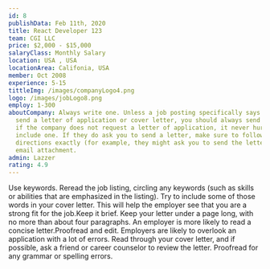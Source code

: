 ```yaml
---
id: 8
publishData: Feb 11th, 2020
title: React Developer 123
team: CGI LLC
price: $2,000 - $15,000
salaryClass: Monthly Salary
location: USA , USA
locationArea: Califonia, USA
member: Oct 2008
experience: 5-15
tittleImg: /images/companyLogo4.png
logo: /images/jobLogo8.png
employ: 1-300
aboutCompany: Always write one. Unless a job posting specifically says not to
  send a letter of application or cover letter, you should always send one. Even
  if the company does not request a letter of application, it never hurts to
  include one. If they do ask you to send a letter, make sure to follow the
  directions exactly (for example, they might ask you to send the letter as an
  email attachment.
admin: Lazzer
rating: 4.9
---
```



Use keywords. Reread the job listing, circling any keywords (such as skills or abilities that are emphasized in the listing). Try to include some of those words in your cover letter. This will help the employer see that you are a strong fit for the job.Keep it brief. Keep your letter under a page long, with no more than about four paragraphs. An employer is more likely to read a concise letter.Proofread and edit. Employers are likely to overlook an application with a lot of errors. Read through your cover letter, and if possible, ask a friend or career counselor to review the letter. Proofread for any grammar or spelling errors.